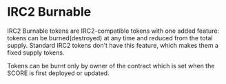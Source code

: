 # IRC2 Burnable
IRC2 Burnable tokens are IRC2-compatible tokens with one added feature: tokens can be burned(destroyed) at any time and reduced from the total supply. Standard IRC2 tokens don't have this feature, which makes them a fixed supply tokens.

Tokens can be burnt only by owner of the contract which is set when the SCORE is first deployed or updated.
